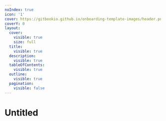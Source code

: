 ```yaml
---
noIndex: true
icon: '1'
cover: https://gitbookio.github.io/onboarding-template-images/header.png
coverY: 0
layout:
  cover:
    visible: true
    size: full
  title:
    visible: true
  description:
    visible: true
  tableOfContents:
    visible: true
  outline:
    visible: true
  pagination:
    visible: false
---
```


# Untitled

